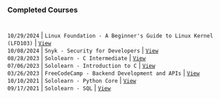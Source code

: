 ### Completed Courses
#

`10/29/2024` | `Linux Foundation - A Beginner's Guide to Linux Kernel (LFD103)` | [`View`](https://ti-user-certificates.s3.amazonaws.com/e0df7fbf-a057-42af-8a1f-590912be5460/2efdabb6-d9c6-42c9-8498-9af47537523b-kent-tonino-8f3318f9-dd80-4c4d-bcae-98d83cc992a5-certificate.pdf) <br />
`10/08/2024` | `Snyk - Security for Developers` | [`View`](https://github.com/user-attachments/assets/f4ca4c5c-19fe-451f-b0e8-1fa39432fd3c) <br />
`08/28/2023` | `Sololearn - C Intermediate` | [`View`](https://www.sololearn.com/en/certificates/CC-V81MRQU9) <br />
`07/06/2023` | `Sololearn - Introduction to C` | [`View`](https://www.sololearn.com/certificates/CC-6AGYI9YG) <br />
`03/26/2023` | `FreeCodeCamp - Backend Development and APIs` | [`View`](https://www.freecodecamp.org/certification/kentlouisetonino/back-end-development-and-apis) <br />
`10/10/2021` | `Sololearn - Python Core` | [`View`](https://www.sololearn.com/en/certificates/CT-UOJ7MU3L) <br />
`09/17/2021` | `Sololearn - SQL` | [`View`](https://www.sololearn.com/en/certificates/CT-OYPTHJVE) <br />

